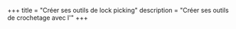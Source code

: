+++
title = "Créer ses outils de lock picking"
description = "Créer ses outils de crochetage avec l'"
+++
